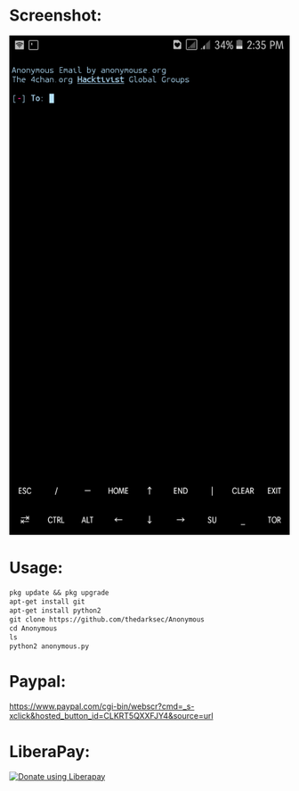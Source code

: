 # Screenshot:
![](./images/Screenshoot.png)
# Usage:
```
pkg update && pkg upgrade
apt-get install git
apt-get install python2
git clone https://github.com/thedarksec/Anonymous
cd Anonymous
ls
python2 anonymous.py
```
# Paypal:
https://www.paypal.com/cgi-bin/webscr?cmd=_s-xclick&hosted_button_id=CLKRT5QXXFJY4&source=url
# LiberaPay:
<noscript><a href="https://liberapay.com/thedarksec/donate"><img alt="Donate using Liberapay" src="https://liberapay.com/assets/widgets/donate.svg"></a></noscript>
